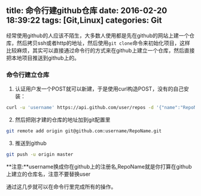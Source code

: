 title: 命令行建github仓库
date: 2016-02-20 18:39:22
tags: [Git,Linux]
categories: Git
---
经常使用github的人应该不陌生，大多数人使用都是先在github的网站上建一个仓库，然后拷贝ssh或者http的地址，然后使用`git clone`命令来初始化项目，这样比较麻烦，其实可以直接通过命令行的方式来在github上建立一个仓库，然后直接把本地项目推送到github上的。

### 命令行建立仓库
1. 认证用户发一个POST就可以新建，于是使用curl构造POST，没有的自己安装：
```bash
curl -u 'username' https://api.github.com/user/repos -d '{"name":"RepoName"}'
```
2. 然后把刚才建的仓库的地址加到git配置里
```bash
git remote add origin git@github.com:username/RepoName.git
```
3. 推送到github
```bash
git push -u origin master
```

**注意:**username换成你在github上的注册名,RepoName就是你打算在github上建立的仓库名，注意不要替换user

通过这几步就可以在命令行里完成所有的操作。
